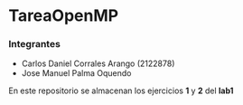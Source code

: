 # TareaOpenMP

### Integrantes

- Carlos Daniel Corrales Arango (2122878)
- Jose Manuel Palma Oquendo

En este repositorio se almacenan los ejercicios **1** y **2** del **lab1**
